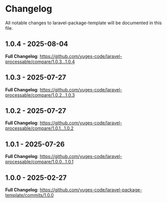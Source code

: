 # Changelog

All notable changes to laravel-package-template will be documented in this file.

## 1.0.4 - 2025-08-04

**Full Changelog**: https://github.com/yuges-code/laravel-processable/compare/1.0.3...1.0.4

## 1.0.3 - 2025-07-27

**Full Changelog**: https://github.com/yuges-code/laravel-processable/compare/1.0.2...1.0.3

## 1.0.2 - 2025-07-27

**Full Changelog**: https://github.com/yuges-code/laravel-processable/compare/1.0.1...1.0.2

## 1.0.1 - 2025-07-26

**Full Changelog**: https://github.com/yuges-code/laravel-processable/compare/1.0.0...1.0.1

## 1.0.0 - 2025-02-27

**Full Changelog**: https://github.com/yuges-code/laravel-package-template/commits/1.0.0

